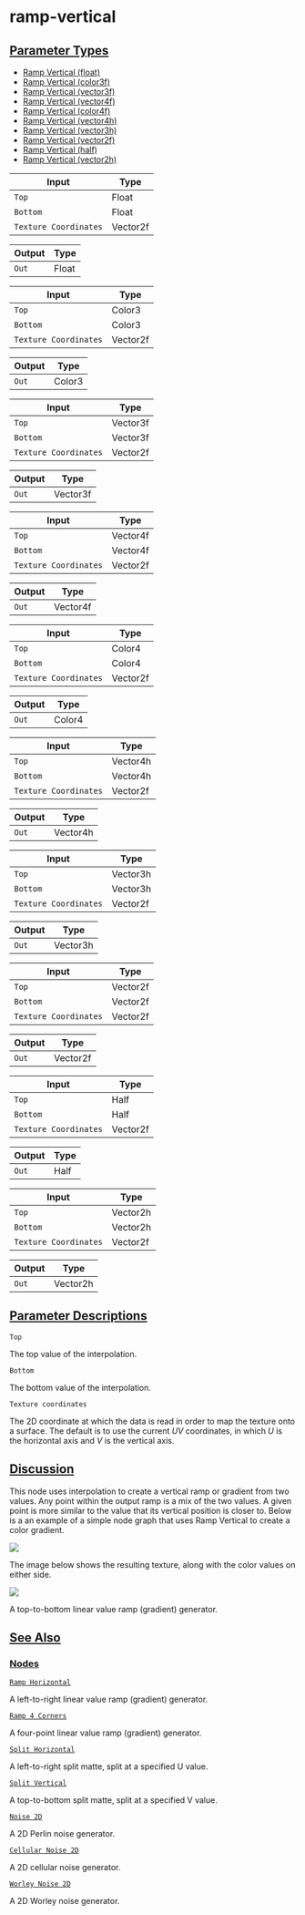 # ramp-vertical


[Parameter Types](/documentation/shadergraph/2d-procedural/ramp-vertical#Parameter-Types)
-----------------------------------------------------------------------------------------

* [Ramp Vertical (float)](#)
* [Ramp Vertical (color3f)](#)
* [Ramp Vertical (vector3f)](#)
* [Ramp Vertical (vector4f)](#)
* [Ramp Vertical (color4f)](#)
* [Ramp Vertical (vector4h)](#)
* [Ramp Vertical (vector3h)](#)
* [Ramp Vertical (vector2f)](#)
* [Ramp Vertical (half)](#)
* [Ramp Vertical (vector2h)](#)

| Input | Type |
| --- | --- |
| `Top` | Float |
| `Bottom` | Float |
| `Texture Coordinates` | Vector2f |

| Output | Type |
| --- | --- |
| `Out` | Float |

| Input | Type |
| --- | --- |
| `Top` | Color3 |
| `Bottom` | Color3 |
| `Texture Coordinates` | Vector2f |

| Output | Type |
| --- | --- |
| `Out` | Color3 |

| Input | Type |
| --- | --- |
| `Top` | Vector3f |
| `Bottom` | Vector3f |
| `Texture Coordinates` | Vector2f |

| Output | Type |
| --- | --- |
| `Out` | Vector3f |

| Input | Type |
| --- | --- |
| `Top` | Vector4f |
| `Bottom` | Vector4f |
| `Texture Coordinates` | Vector2f |

| Output | Type |
| --- | --- |
| `Out` | Vector4f |

| Input | Type |
| --- | --- |
| `Top` | Color4 |
| `Bottom` | Color4 |
| `Texture Coordinates` | Vector2f |

| Output | Type |
| --- | --- |
| `Out` | Color4 |

| Input | Type |
| --- | --- |
| `Top` | Vector4h |
| `Bottom` | Vector4h |
| `Texture Coordinates` | Vector2f |

| Output | Type |
| --- | --- |
| `Out` | Vector4h |

| Input | Type |
| --- | --- |
| `Top` | Vector3h |
| `Bottom` | Vector3h |
| `Texture Coordinates` | Vector2f |

| Output | Type |
| --- | --- |
| `Out` | Vector3h |

| Input | Type |
| --- | --- |
| `Top` | Vector2f |
| `Bottom` | Vector2f |
| `Texture Coordinates` | Vector2f |

| Output | Type |
| --- | --- |
| `Out` | Vector2f |

| Input | Type |
| --- | --- |
| `Top` | Half |
| `Bottom` | Half |
| `Texture Coordinates` | Vector2f |

| Output | Type |
| --- | --- |
| `Out` | Half |

| Input | Type |
| --- | --- |
| `Top` | Vector2h |
| `Bottom` | Vector2h |
| `Texture Coordinates` | Vector2f |

| Output | Type |
| --- | --- |
| `Out` | Vector2h |

[Parameter Descriptions](/documentation/shadergraph/2d-procedural/ramp-vertical#Parameter-Descriptions)
-------------------------------------------------------------------------------------------------------

`Top` 

 The top value of the interpolation.
 

`Bottom` 

 The bottom value of the interpolation.
 

`Texture coordinates` 

 The 2D coordinate at which the data is read in order to map the texture onto a surface. The default is to use the current
 *UV* 
 coordinates, in which
 *U* 
 is the horizontal axis and
 *V* 
 is the vertical axis.
 

[Discussion](/documentation/shadergraph/2d-procedural/ramp-vertical#Discussion)
-------------------------------------------------------------------------------

 This node uses interpolation to create a vertical ramp or gradient from two values. Any point within the output ramp is a mix of the two values. A given point is more similar to the value that its vertical position is closer to. Below is a an example of a simple node graph that uses Ramp Vertical to create a color gradient.
 

![](https://docs-assets.developer.apple.com/published/fe4213c8fa2452496e89ae10982502ab/RampVerticalGraph.png)

 The image below shows the resulting texture, along with the color values on either side.
 

![](https://docs-assets.developer.apple.com/published/03252167c26d5947d2711bff9736ac34/RampVerticalMaterial.png)

 A top-to-bottom linear value ramp (gradient) generator.

[See Also](/documentation/shadergraph/2d-procedural/ramp-vertical#see-also)
---------------------------------------------------------------------------

### [Nodes](/documentation/shadergraph/2d-procedural/ramp-vertical#nodes)

[`Ramp Horizontal`](/documentation/shadergraph/2d-procedural/ramp-horizontal)

 A left-to-right linear value ramp (gradient) generator.
 

[`Ramp 4 Corners`](/documentation/shadergraph/2d-procedural/ramp-4-corners)

 A four-point linear value ramp (gradient) generator.
 

[`Split Horizontal`](/documentation/shadergraph/2d-procedural/split-horizontal)

 A left-to-right split matte, split at a specified U value.
 

[`Split Vertical`](/documentation/shadergraph/2d-procedural/split-vertical)

 A top-to-bottom split matte, split at a specified V value.
 

[`Noise 2D`](/documentation/shadergraph/2d-procedural/noise-2d)

 A 2D Perlin noise generator.
 

[`Cellular Noise 2D`](/documentation/shadergraph/2d-procedural/cellular-noise-2d)

 A 2D cellular noise generator.
 

[`Worley Noise 2D`](/documentation/shadergraph/2d-procedural/worley-noise-2d)

 A 2D Worley noise generator.
 

